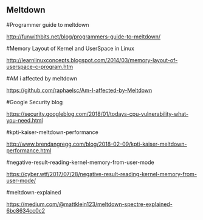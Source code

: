 ## Meltdown

#Programmer guide to meltdown

http://funwithbits.net/blog/programmers-guide-to-meltdown/

#Memory Layout of Kernel and UserSpace in Linux

http://learnlinuxconcepts.blogspot.com/2014/03/memory-layout-of-userspace-c-program.htm

#AM i affected by meltdown

https://github.com/raphaelsc/Am-I-affected-by-Meltdown

#Google Security blog

https://security.googleblog.com/2018/01/todays-cpu-vulnerability-what-you-need.html

#kpti-kaiser-meltdown-performance

http://www.brendangregg.com/blog/2018-02-09/kpti-kaiser-meltdown-performance.html

#negative-result-reading-kernel-memory-from-user-mode

https://cyber.wtf/2017/07/28/negative-result-reading-kernel-memory-from-user-mode/

#meltdown-explained

https://medium.com/@mattklein123/meltdown-spectre-explained-6bc8634cc0c2
